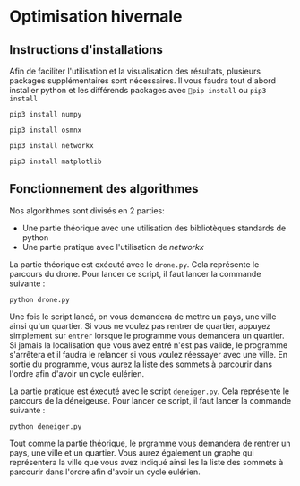 # Optimisation hivernale

## Instructions d'installations

Afin de faciliter l'utilisation et la visualisation des résultats, plusieurs packages supplémentaires sont nécessaires.
Il vous faudra tout d'abord installer python et les différends packages avec ```pip install``` ou ```pip3 install```

```
pip3 install numpy
```
```
pip3 install osmnx
```
```
pip3 install networkx
```
```
pip3 install matplotlib
```

## Fonctionnement des algorithmes

Nos algorithmes sont divisés en 2 parties: 
* Une partie théorique avec une utilisation des bibliotèques standards de python
* Une partie pratique avec l'utilisation de *networkx*

La partie théorique est exécuté avec le ```drone.py```. Cela représente le parcours du drone. Pour lancer ce script, il faut lancer la commande suivante :
```
python drone.py
```
Une fois le script lancé, on vous demandera de mettre un pays, une ville ainsi qu'un quartier. Si vous ne voulez pas rentrer de quartier, appuyez simplement sur ```entrer``` lorsque le programme vous demandera un quartier.
Si jamais la localisation que vous avez entré n'est pas valide, le programme s'arrêtera et il faudra le relancer si vous voulez réessayer avec une ville.
En sortie du programme, vous aurez la liste des sommets à parcourir dans l'ordre afin d'avoir un cycle eulérien.

La partie pratique est éxecuté avec le script ```deneiger.py```. Cela représente le parcours de la déneigeuse. Pour lancer ce script, il faut lancer la commande suivante :
```
python deneiger.py
```
Tout comme la partie théorique, le prgramme vous demandera de rentrer un pays, une ville et un quartier.
Vous aurez également un graphe qui représentera la ville que vous avez indiqué ainsi les la liste des sommets à parcourir dans l'ordre afin d'avoir un cycle eulérien.